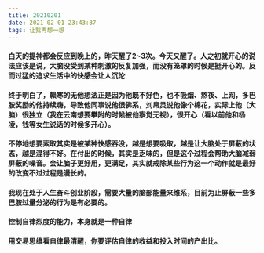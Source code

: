 ```yaml
---
title: 20210201
date: 2021-02-01 23:43:37
tags: 让我再想一想
---
```

#### 白天的提神都会反应到晚上的，昨天醒了2~3次。今天又醒了。人之初就开心的说法应该是说，大脑没受到某种刺激的反复加强，而没有笼罩的时候是挺开心的。反而过猛的追求生活中的快感会让人沉沦
#### 终于明白了，赖寒的无他想法正是因为他既不好色，也不吸烟、熬夜、上网，多巴胺奖励的他持续嗨，导致他同事说他很佛系，刘帛灵说他像个棉花，实际上他（大脑）很独立（我在云南想要攀附的时候被他察觉无视），很开心（看以前他和杨凌，钱等女生说话的时候多开心）。
#### 不停地想要索取其实是被某种快感吞没，越是想要吸取，越是让大脑处于屏蔽的状态，越是混得不好。在付出的时候，其实是乏味的，但是这个过程会帮助大脑减弱屏蔽的噪音。会让脑子更好用，更满足，其实就戒除某些行为这一个动作就是最好的改变不过过程是漫长的。
#### 我现在处于人生奋斗创业阶段，需要大量的脑部能量来维系，目前为止屏蔽一些多巴胺过量分泌的行为是有必要的。
#### 控制自律烈度的能力，本身就是一种自律
#### 用交易思维看自律最清醒，你要评估自律的收益和投入时间的产出比。